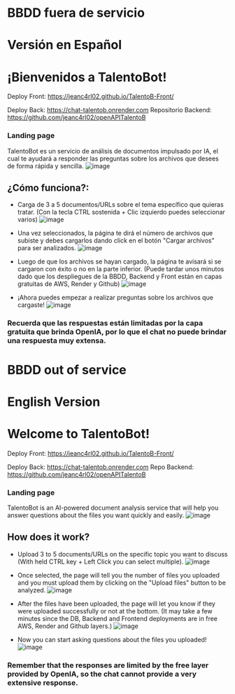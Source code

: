 # BBDD fuera de servicio
# Versión en Español
# ¡Bienvenidos a TalentoBot!
Deploy Front: https://jeanc4rl02.github.io/TalentoB-Front/

Deploy Back: https://chat-talentob.onrender.com
Repositorio Backend: https://github.com/jeanc4rl02/openAPITalentoB

### Landing page
TalentoBot es un servicio de análisis de documentos impulsado por IA, el cual te ayudará a responder las preguntas sobre los archivos que desees de forma rápida y sencilla.
![image](https://github.com/jeanc4rl02/TalentoB-Front/assets/102492675/534c9057-4c9c-484e-9b4e-9490554a8921)



## ¿Cómo funciona?:
- Carga de 3 a 5 documentos/URLs sobre el tema específico que quieras tratar. (Con la tecla CTRL sostenida + Clic izquierdo puedes seleccionar varios)
![image](https://github.com/jeanc4rl02/TalentoB-Front/assets/102492675/e0b0045a-6f9b-4705-afaa-918ff8f47d8c)

- Una vez seleccionados, la página te dirá el número de archivos que subiste y debes cargarlos dando click en el botón "Cargar archivos" para ser analizados.
![image](https://github.com/jeanc4rl02/TalentoB-Front/assets/102492675/e9781ae6-0e79-4b74-840d-92d211246b3f)

- Luego de que los archivos se hayan cargado, la página te avisará si se cargaron con éxito o no en la parte inferior. (Puede tardar unos minutos dado que los despliegues de la BBDD, Backend y Front están en capas gratuitas de AWS, Render y Github)
![image](https://github.com/jeanc4rl02/TalentoB-Front/assets/102492675/c530e7bc-953d-4b2e-a3c3-fad7d683955c)

- ¡Ahora puedes empezar a realizar preguntas sobre los archivos que cargaste!
![image](https://github.com/jeanc4rl02/TalentoB-Front/assets/102492675/88648582-f042-482f-bd02-1106d8d3c54d)



### Recuerda que las respuestas están limitadas por la capa gratuita que brinda OpenIA, por lo que el chat no puede brindar una respuesta muy extensa.

# BBDD out of service
# English Version
# Welcome to TalentoBot!
Deploy Front: https://jeanc4rl02.github.io/TalentoB-Front/

Deploy Back: https://chat-talentob.onrender.com
Repo Backend: https://github.com/jeanc4rl02/openAPITalentoB
### Landing page
TalentoBot is an AI-powered document analysis service that will help you answer questions about the files you want quickly and easily.
![image](https://github.com/jeanc4rl02/TalentoB-Front/assets/102492675/534c9057-4c9c-484e-9b4e-9490554a8921)



## How does it work?
- Upload 3 to 5 documents/URLs on the specific topic you want to discuss (With held CTRL key + Left Click you can select multiple).
![image](https://github.com/jeanc4rl02/TalentoB-Front/assets/102492675/e0b0045a-6f9b-4705-afaa-918ff8f47d8c)

- Once selected, the page will tell you the number of files you uploaded and you must upload them by clicking on the "Upload files" button to be analyzed.
![image](https://github.com/jeanc4rl02/TalentoB-Front/assets/102492675/e9781ae6-0e79-4b74-840d-92d211246b3f)

- After the files have been uploaded, the page will let you know if they were uploaded successfully or not at the bottom. (It may take a few minutes since the DB, Backend and Frontend deployments are in free AWS, Render and Github layers.)
![image](https://github.com/jeanc4rl02/TalentoB-Front/assets/102492675/c530e7bc-953d-4b2e-a3c3-fad7d683955c)

- Now you can start asking questions about the files you uploaded!
![image](https://github.com/jeanc4rl02/TalentoB-Front/assets/102492675/88648582-f042-482f-bd02-1106d8d3c54d)

### Remember that the responses are limited by the free layer provided by OpenIA, so the chat cannot provide a very extensive response.
